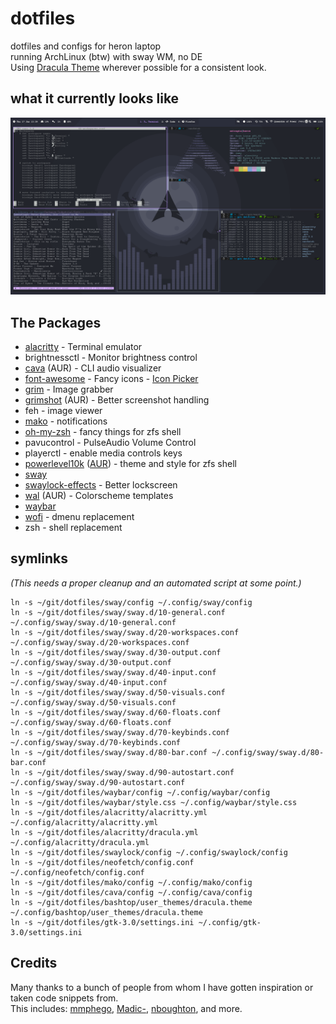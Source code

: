 # dotfiles
dotfiles and configs for heron laptop  
running ArchLinux (btw) with sway WM, no DE  
Using [Dracula Theme](https://draculatheme.com/) wherever possible for a consistent look.

## what it currently looks like
![preview](./preview.png)

## The Packages
- [alacritty](https://github.com/alacritty/alacritty) - Terminal emulator
- brightnessctl - Monitor brightness control
- [cava](https://aur.archlinux.org/packages/cava/) (AUR) - CLI audio visualizer
- [font-awesome](https://archlinux.org/packages/community/any/font-awesome/) - Fancy icons - [Icon Picker](https://fontawesome.com/v5.15/icons?d=gallery&p=2&m=free)
- [grim](https://github.com/emersion/grim) - Image grabber
- [grimshot](https://aur.archlinux.org/packages/grimshot/) (AUR) - Better screenshot handling
- feh - image viewer
- [mako](https://github.com/emersion/mako) - notifications
- [oh-my-zsh](https://github.com/ohmyzsh/ohmyzsh/) - fancy things for zfs shell
- pavucontrol - PulseAudio Volume Control
- playerctl - enable media controls keys
- [powerlevel10k](https://github.com/romkatv/powerlevel10k) ([AUR](https://aur.archlinux.org/packages/zsh-theme-powerlevel10k-git/)) - theme and style for zfs shell
- [sway](https://github.com/swaywm/sway)
- [swaylock-effects](https://github.com/mortie/swaylock-effects) - Better lockscreen
- [wal](https://github.com/dylanaraps/wal) (AUR) - Colorscheme templates
- [waybar](https://github.com/Alexays/Waybar)
- [wofi](https://hg.sr.ht/~scoopta/wofi) - dmenu replacement
- zsh - shell replacement

## symlinks
*(This needs a proper cleanup and an automated script at some point.)*
```
ln -s ~/git/dotfiles/sway/config ~/.config/sway/config
ln -s ~/git/dotfiles/sway/sway.d/10-general.conf ~/.config/sway/sway.d/10-general.conf
ln -s ~/git/dotfiles/sway/sway.d/20-workspaces.conf ~/.config/sway/sway.d/20-workspaces.conf
ln -s ~/git/dotfiles/sway/sway.d/30-output.conf ~/.config/sway/sway.d/30-output.conf
ln -s ~/git/dotfiles/sway/sway.d/40-input.conf ~/.config/sway/sway.d/40-input.conf
ln -s ~/git/dotfiles/sway/sway.d/50-visuals.conf ~/.config/sway/sway.d/50-visuals.conf
ln -s ~/git/dotfiles/sway/sway.d/60-floats.conf ~/.config/sway/sway.d/60-floats.conf
ln -s ~/git/dotfiles/sway/sway.d/70-keybinds.conf ~/.config/sway/sway.d/70-keybinds.conf
ln -s ~/git/dotfiles/sway/sway.d/80-bar.conf ~/.config/sway/sway.d/80-bar.conf
ln -s ~/git/dotfiles/sway/sway.d/90-autostart.conf ~/.config/sway/sway.d/90-autostart.conf
ln -s ~/git/dotfiles/waybar/config ~/.config/waybar/config
ln -s ~/git/dotfiles/waybar/style.css ~/.config/waybar/style.css
ln -s ~/git/dotfiles/alacritty/alacritty.yml ~/.config/alacritty/alacritty.yml
ln -s ~/git/dotfiles/alacritty/dracula.yml ~/.config/alacritty/dracula.yml
ln -s ~/git/dotfiles/swaylock/config ~/.config/swaylock/config
ln -s ~/git/dotfiles/neofetch/config.conf ~/.config/neofetch/config.conf
ln -s ~/git/dotfiles/mako/config ~/.config/mako/config
ln -s ~/git/dotfiles/cava/config ~/.config/cava/config
ln -s ~/git/dotfiles/bashtop/user_themes/dracula.theme ~/.config/bashtop/user_themes/dracula.theme
ln -s ~/git/dotfiles/gtk-3.0/settings.ini ~/.config/gtk-3.0/settings.ini
```

## Credits
Many thanks to a bunch of people from whom I have gotten inspiration or taken code snippets from.  
This includes: [mmphego](https://github.com/mmphego/dot-files), [Madic-](https://github.com/Madic-/Sway-DE), [nboughton](https://github.com/nboughton/dotfiles), and more.
